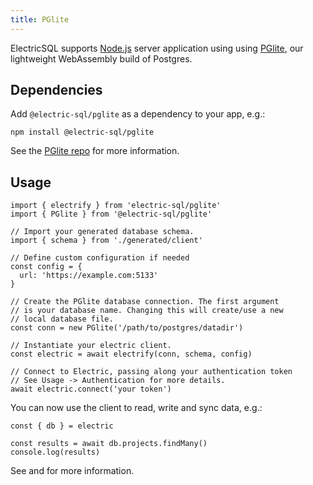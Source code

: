 ```yaml
---
title: PGlite
---
```


ElectricSQL supports [Node.js](https://nodejs.org) server application using using [PGlite](https://github.com/electric-sql/pglite/), our lightweight WebAssembly build of Postgres.

## Dependencies

Add `@electric-sql/pglite` as a dependency to your app, e.g.:

```shell
npm install @electric-sql/pglite
```

See the [PGlite repo](https://github.com/electric-sql/pglite/) for more information.

## Usage

```tsx
import { electrify } from 'electric-sql/pglite'
import { PGlite } from '@electric-sql/pglite'

// Import your generated database schema.
import { schema } from './generated/client'

// Define custom configuration if needed
const config = {
  url: 'https://example.com:5133'
}

// Create the PGlite database connection. The first argument
// is your database name. Changing this will create/use a new
// local database file.
const conn = new PGlite('/path/to/postgres/datadir')

// Instantiate your electric client.
const electric = await electrify(conn, schema, config)

// Connect to Electric, passing along your authentication token
// See Usage -> Authentication for more details.
await electric.connect('your token')
```

You can now use the client to read, write and sync data, e.g.:

```tsx
const { db } = electric

const results = await db.projects.findMany()
console.log(results)
```

See <DocPageLink path="usage/data-access" /> and <DocPageLink path="integrations/frontend" /> for more information.
